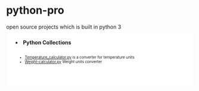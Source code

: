 
<h1>python-pro</h1>
open source projects which is built in python 3

<li style="padding:25px; background-color:white;border-radius:10px;"> <b> Python Collections</b>
<ul style="padding:25px;font-size:10px"><li> <a href="https://github.com/amalbenny/python-pro/blob/cap/temperature-calc/Temperature_calculator.py" >Temperature_calculator.py</a>
is a converter for temperature units<br/> 
 <script src="https://ideone.com/e.js/cELp7M" type="text/javascript" ></script>
</li>
<li><a href="https://github.com/amalbenny/python-pro/blob/cap/weight-calc/weight-calculator.py">Weight-calculator.py</a> Weight units converter</br>
